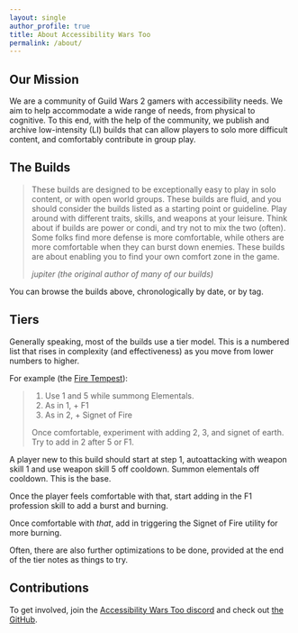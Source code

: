 ```yaml
---
layout: single
author_profile: true
title: About Accessibility Wars Too
permalink: /about/
---
```


## Our Mission

We are a community of Guild Wars 2 gamers with accessibility needs.  We aim to help accommodate a wide range of needs, from
physical to cognitive. To this end, with the help of the community, we publish and archive low-intensity (LI)
builds that can allow players to solo more difficult content, and comfortably contribute in group play.

## The Builds

> These builds are designed to be exceptionally easy to play in solo content, or with open world groups.
> These builds are fluid, and you should consider the builds listed as a starting point or guideline.
> Play around with different traits, skills, and weapons at your leisure.
> Think about if builds are power or condi, and try not to mix the two (often).
> Some folks find more defense is more comfortable, while others are more comfortable when they can burst down enemies.
> These builds are about enabling you to find your own comfort zone in the game.
> 
> <cite>jupiter (the original author of many of our builds)</cite>

You can browse the builds above, chronologically by date, or by tag.

## Tiers

Generally speaking, most of the builds use a tier model. This is a numbered list that rises in complexity (and effectiveness) as you move from lower numbers to higher.

For example (the [Fire Tempest](/tempest-fire)):

> 1. Use 1 and 5 while summong Elementals.
> 2. As in 1, + F1
> 3. As in 2, + Signet of Fire
> 
> Once comfortable, experiment with adding 2, 3, and signet of earth. Try to add in 2 after 5 or F1.

A player new to this build should start at step 1, autoattacking with weapon skill 1 and use weapon skill 5 off cooldown. Summon elementals off cooldown. This is the base.

Once the player feels comfortable with that, start adding in the F1 profession skill to add a burst and burning.

Once comfortable with _that_, add in triggering the Signet of Fire utility for more burning.

Often, there are also further optimizations to be done, provided at the end of the tier notes as things to try.

## Contributions

To get involved, join the [Accessibility Wars Too discord](https://discord.gg/bKt2CdS8k3) and check out [the GitHub](https://github.com/accessibilitywars/aw2-builds#contributing).
